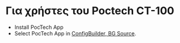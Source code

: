 # Για χρήστες του Poctech CT-100

- Install PocTech App
- Select PocTech App in [ConfigBuilder, BG Source](../Configuration/Config-Builder.md#bg-source).

